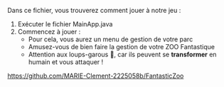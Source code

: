 Dans ce fichier, vous trouverez comment jouer à notre jeu :

1. Exécuter le fichier MainApp.java
2. Commencez à jouer :
   - Pour cela, vous aurez un menu de gestion de votre parc
   - Amusez-vous de bien faire la gestion de votre ZOO Fantastique
   - Attention aux loups-garous 🐺, car ils peuvent se **transformer** en humain et vous attaquer ! 

https://github.com/MARIE-Clement-2225058b/FantasticZoo
